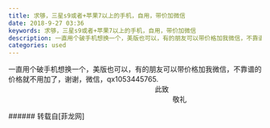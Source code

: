 ```yaml
---
title: 求够，三星s9或者+苹果7以上的手机，自用，带价加微信
date: 2018-9-27 03:36
keywords: 求够，三星s9或者+苹果7以上的手机，自用，带价加微信
description: 一直用个破手机想换一个，美版也可以，有的朋友可以带价格加我微信，不靠谱的价格就不用加了，谢谢，微信，qx1053445765.                                                                          此致                                                                                   敬礼
categories: used
---
```

<td class="t_f" id="postmessage_1886484">

一直用个破手机想换一个，美版也可以，有的朋友可以带价格加我微信，不靠谱的价格就不用加了，谢谢，微信，qx1053445765.<br/>
                                                                          此致<br/>
                                                                                   敬礼<br/>
</td>
###### 转载自[菲龙网]